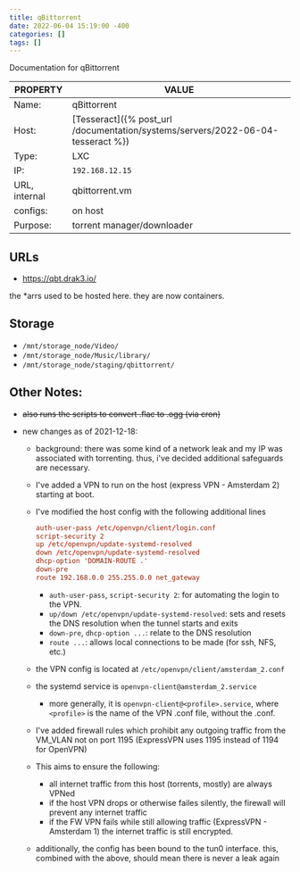```yaml
---
title: qBittorrent
date: 2022-06-04 15:19:00 -400
categories: []
tags: []
---
```


Documentation for qBittorrent

| PROPERTY      | VALUE                                                                           |
| ------------- | ------------------------------------------------------------------------------- |
| Name:         | qBittorrent                                                                     |
| Host:         | [Tesseract]({% post_url /documentation/systems/servers/2022-06-04-tesseract %}) |
| Type:         | LXC                                                                             |
| IP:           | `192.168.12.15`                                                                 |
| URL, internal | qbittorrent.vm                                                                  |
| configs:      | on host                                                                         |
| Purpose:      | torrent manager/downloader                                                      |

## URLs

- https://qbt.drak3.io/

the *arrs used to be hosted here.  they are now containers.

## Storage

- `/mnt/storage_node/Video/`
- `/mnt/storage_node/Music/library/`
- `/mnt/storage_node/staging/qbittorrent/`

## Other Notes:

- ~~also runs the scripts to convert .flac to .ogg (via cron)~~

- new changes as of 2021-12-18:

  - background: there was some kind of a network leak and my IP was associated with torrenting. thus, i've decided additional safeguards are necessary.
  - I've added a VPN to run on the host (express VPN - Amsterdam 2) starting at boot.
  - I've modified the host config with the following additional lines

    ```conf
    auth-user-pass /etc/openvpn/client/login.conf
    script-security 2
    up /etc/openvpn/update-systemd-resolved
    down /etc/openvpn/update-systemd-resolved
    dhcp-option 'DOMAIN-ROUTE .'
    down-pre
    route 192.168.0.0 255.255.0.0 net_gateway
    ```

    - `auth-user-pass`, `script-security 2`: for automating the login to the VPN.
    - `up/down /etc/openvpn/update-systemd-resolved`: sets and resets the DNS resolution when the tunnel starts and exits
    - `down-pre`, `dhcp-option ...`: relate to the DNS resolution
    - `route ...`: allows local connections to be made (for ssh, NFS, etc.)

  - the VPN config is located at `/etc/openvpn/client/amsterdam_2.conf`
  - the systemd service is `openvpn-client@amsterdam_2.service`
    - more generally, it is `openvpn-client@<profile>.service`, where `<profile>` is the name of the VPN .conf file, without the .conf.
  - I've added firewall rules which prohibit any outgoing traffic from the VM_VLAN not on port 1195 (ExpressVPN uses 1195 instead of 1194 for OpenVPN)
  - This aims to ensure the following:
    - all internet traffic from this host (torrents, mostly) are always VPNed
    - if the host VPN drops or otherwise failes silently, the firewall will prevent any internet traffic
    - if the FW VPN fails while still allowing traffic (ExpressVPN - Amsterdam 1) the internet traffic is still encrypted.
  - additionally, the config has been bound to the tun0 interface. this, combined with the above, should mean there is never a leak again

